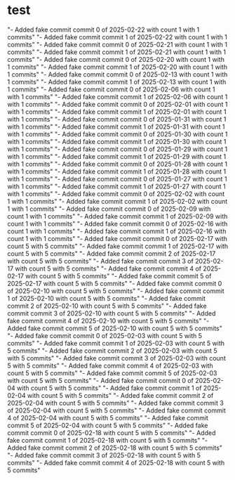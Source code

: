 # test
 
"- Added fake commit commit 0 of 2025-02-22 with count 1 with 1 commits" 
"- Added fake commit commit 1 of 2025-02-22 with count 1 with 1 commits" 
"- Added fake commit commit 0 of 2025-02-21 with count 1 with 1 commits" 
"- Added fake commit commit 1 of 2025-02-21 with count 1 with 1 commits" 
"- Added fake commit commit 0 of 2025-02-20 with count 1 with 1 commits" 
"- Added fake commit commit 1 of 2025-02-20 with count 1 with 1 commits" 
"- Added fake commit commit 0 of 2025-02-13 with count 1 with 1 commits" 
"- Added fake commit commit 1 of 2025-02-13 with count 1 with 1 commits" 
"- Added fake commit commit 0 of 2025-02-06 with count 1 with 1 commits" 
"- Added fake commit commit 1 of 2025-02-06 with count 1 with 1 commits" 
"- Added fake commit commit 0 of 2025-02-01 with count 1 with 1 commits" 
"- Added fake commit commit 1 of 2025-02-01 with count 1 with 1 commits" 
"- Added fake commit commit 0 of 2025-01-31 with count 1 with 1 commits" 
"- Added fake commit commit 1 of 2025-01-31 with count 1 with 1 commits" 
"- Added fake commit commit 0 of 2025-01-30 with count 1 with 1 commits" 
"- Added fake commit commit 1 of 2025-01-30 with count 1 with 1 commits" 
"- Added fake commit commit 0 of 2025-01-29 with count 1 with 1 commits" 
"- Added fake commit commit 1 of 2025-01-29 with count 1 with 1 commits" 
"- Added fake commit commit 0 of 2025-01-28 with count 1 with 1 commits" 
"- Added fake commit commit 1 of 2025-01-28 with count 1 with 1 commits" 
"- Added fake commit commit 0 of 2025-01-27 with count 1 with 1 commits" 
"- Added fake commit commit 1 of 2025-01-27 with count 1 with 1 commits" 
"- Added fake commit commit 0 of 2025-02-02 with count 1 with 1 commits" 
"- Added fake commit commit 1 of 2025-02-02 with count 1 with 1 commits" 
"- Added fake commit commit 0 of 2025-02-09 with count 1 with 1 commits" 
"- Added fake commit commit 1 of 2025-02-09 with count 1 with 1 commits" 
"- Added fake commit commit 0 of 2025-02-16 with count 1 with 1 commits" 
"- Added fake commit commit 1 of 2025-02-16 with count 1 with 1 commits" 
"- Added fake commit commit 0 of 2025-02-17 with count 5 with 5 commits" 
"- Added fake commit commit 1 of 2025-02-17 with count 5 with 5 commits" 
"- Added fake commit commit 2 of 2025-02-17 with count 5 with 5 commits" 
"- Added fake commit commit 3 of 2025-02-17 with count 5 with 5 commits" 
"- Added fake commit commit 4 of 2025-02-17 with count 5 with 5 commits" 
"- Added fake commit commit 5 of 2025-02-17 with count 5 with 5 commits" 
"- Added fake commit commit 0 of 2025-02-10 with count 5 with 5 commits" 
"- Added fake commit commit 1 of 2025-02-10 with count 5 with 5 commits" 
"- Added fake commit commit 2 of 2025-02-10 with count 5 with 5 commits" 
"- Added fake commit commit 3 of 2025-02-10 with count 5 with 5 commits" 
"- Added fake commit commit 4 of 2025-02-10 with count 5 with 5 commits" 
"- Added fake commit commit 5 of 2025-02-10 with count 5 with 5 commits" 
"- Added fake commit commit 0 of 2025-02-03 with count 5 with 5 commits" 
"- Added fake commit commit 1 of 2025-02-03 with count 5 with 5 commits" 
"- Added fake commit commit 2 of 2025-02-03 with count 5 with 5 commits" 
"- Added fake commit commit 3 of 2025-02-03 with count 5 with 5 commits" 
"- Added fake commit commit 4 of 2025-02-03 with count 5 with 5 commits" 
"- Added fake commit commit 5 of 2025-02-03 with count 5 with 5 commits" 
"- Added fake commit commit 0 of 2025-02-04 with count 5 with 5 commits" 
"- Added fake commit commit 1 of 2025-02-04 with count 5 with 5 commits" 
"- Added fake commit commit 2 of 2025-02-04 with count 5 with 5 commits" 
"- Added fake commit commit 3 of 2025-02-04 with count 5 with 5 commits" 
"- Added fake commit commit 4 of 2025-02-04 with count 5 with 5 commits" 
"- Added fake commit commit 5 of 2025-02-04 with count 5 with 5 commits" 
"- Added fake commit commit 0 of 2025-02-18 with count 5 with 5 commits" 
"- Added fake commit commit 1 of 2025-02-18 with count 5 with 5 commits" 
"- Added fake commit commit 2 of 2025-02-18 with count 5 with 5 commits" 
"- Added fake commit commit 3 of 2025-02-18 with count 5 with 5 commits" 
"- Added fake commit commit 4 of 2025-02-18 with count 5 with 5 commits" 
